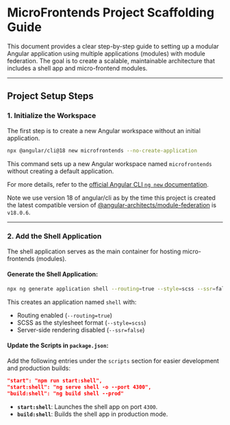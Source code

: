 # MicroFrontends Project Scaffolding Guide

This document provides a clear step-by-step guide to setting up a modular Angular application using multiple applications (modules) with module federation. The goal is to create a scalable, maintainable architecture that includes a shell app and micro-frontend modules.

---

## **Project Setup Steps**

### 1. **Initialize the Workspace**

The first step is to create a new Angular workspace without an initial application.

```bash
npx @angular/cli@18 new microfrontends --no-create-application
```

This command sets up a new Angular workspace named `microfrontends` without creating a default application.

For more details, refer to the [official Angular CLI `ng new` documentation](https://angular.io/cli/new).

Note we use version 18 of angular/cli as by the time this project is created the latest compatible version of [@angular-architects/module-federation](https://www.npmjs.com/package/@angular-architects/module-federation) is `v18.0.6`.

---

### 2. **Add the Shell Application**

The shell application serves as the main container for hosting micro-frontends (modules).

#### Generate the Shell Application:

```bash
npx ng generate application shell --routing=true --style=scss --ssr=false
```

This creates an application named `shell` with:

- Routing enabled (`--routing=true`)
- SCSS as the stylesheet format (`--style=scss`)
- Server-side rendering disabled (`--ssr=false`)

#### Update the Scripts in `package.json`:

Add the following entries under the `scripts` section for easier development and production builds:

```json
"start": "npm run start:shell",
"start:shell": "ng serve shell -o --port 4300",
"build:shell": "ng build shell --prod"
```

- **`start:shell`**: Launches the shell app on port `4300`.
- **`build:shell`**: Builds the shell app in production mode.
